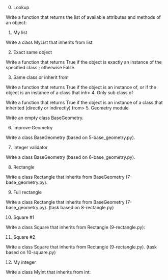 0. Lookup

Write a function that returns the list of available attributes and methods of an object:

1. My list

Write a class MyList that inherits from list:

2. Exact same object

Write a function that returns True if the object is exactly an instance of the specified class ; otherwise False.

3. Same class or inherit from

Write a function that returns True if the object is an instance of, or if the object is an instance of a class that inh>
4. Only sub class of

Write a function that returns True if the object is an instance of a class that inherited (directly or indirectly) from>
5. Geometry module

Write an empty class BaseGeometry.

6. Improve Geometry

Write a class BaseGeometry (based on 5-base_geometry.py).

7. Integer validator

Write a class BaseGeometry (based on 6-base_geometry.py).

8. Rectangle

Write a class Rectangle that inherits from BaseGeometry (7-base_geometry.py).

9. Full rectangle

Write a class Rectangle that inherits from BaseGeometry (7-base_geometry.py). (task based on 8-rectangle.py)

10. Square #1

Write a class Square that inherits from Rectangle (9-rectangle.py):

11. Square #2

Write a class Square that inherits from Rectangle (9-rectangle.py). (task based on 10-square.py)

12. My integer

Write a class MyInt that inherits from int:
